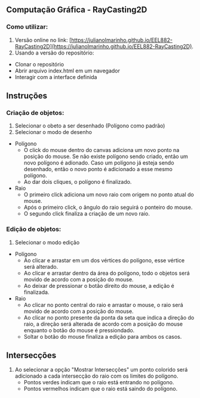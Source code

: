 Computação Gráfica - RayCasting2D
---

### Como utilizar:
1. Versão online no link: [https://julianolmarinho.github.io/EEL882-RayCasting2D](https://julianolmarinho.github.io/EEL882-RayCasting2D).
2. Usando a versão do repositório: 
- Clonar o repositório
- Abrir arquivo index.html em um navegador
- Interagir com a interface definida

## Instruções
### Criação de objetos: 

1. Selecionar o obeto a ser desenhado (Polígono como padrão) 
2. Selecionar o modo de desenho
* Polígono
    * O click do mouse dentro do canvas adiciona um novo ponto na posição do mouse. 
    Se não existe polígono sendo criado, então um novo polígono é adionado.
    Caso um polígono já esteja sendo desenhado, então o novo ponto é adicionado a esse mesmo polígono. 
    * Ao dar dois cliques, o polígono é finalizado.
* Raio
    * O primeiro click adiciona um novo raio com origem no ponto atual do mouse.
    * Após o primeiro click, o ângulo do raio seguirá o ponteiro do mouse.
    * O segundo click finaliza a criação de um novo raio.

### Edição de objetos:
1. Selecionar o modo edição
* Polígono
    * Ao clicar e arrastar em um dos vértices do polígono, esse vértice será alterado. 
    * Ao clicar e arrastar dentro da área do polígono, todo o objetos será movido de acordo com a posição do mouse.
    * Ao deixar de pressionar o botão direito do mouse, a edição é finalizada.
* Raio
    * Ao clicar no ponto central do raio e arrastar o mouse, o raio será movido de acordo com a posição do mouse.  
    * Ao clicar no ponto presente da ponta da seta que indica a direção do raio, a direção será alterada de acordo com a posição do mouse enquanto o botão do mouse é pressiondado.
    * Soltar o botão do mouse finaliza a edição para ambos os casos.
## Intersecções
1. Ao selecionar a opção "Mostrar Intersecções" um ponto colorido será adicionado a cada intersecção do raio com os limites do polígono.
    * Pontos verdes indicam que o raio está entrando no polígono.
    * Pontos vermelhos indicam que o raio está saindo do polígono.
